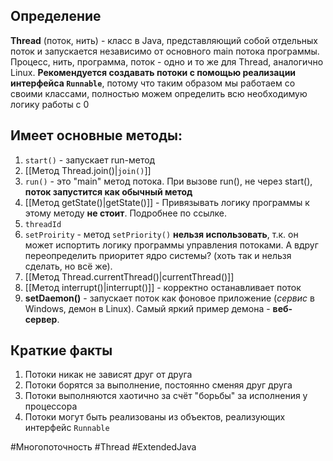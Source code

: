 ## Определение
**Thread** (поток, нить) - класс в Java, представляющий собой отдельных поток и запускается независимо от основного main потока программы.
Процесс, нить, программа, поток - одно и то же для Thread, аналогично Linux.
**Рекомендуется создавать потоки с помощью реализации интерфейса `Runnable`**, потому что таким образом мы работаем со своими классами, полностью можем определить всю необходимую логику работы с 0
## Имеет основные методы:
1. `start()` - запускает run-метод
2. [[Метод Thread.join()|`join()`]]
4. `run()` - это "main" метод потока. При вызове run(), не через start(), **поток запустится как обычный метод**
5. [[Метод getState()|getState()]] - Привязывать логику программы к этому методу **не стоит**. Подробнее по ссылке.
6. `threadId`
7. `setProirity` - метод `setPriority()` **нельзя использовать**, т.к. он может испортить логику программы управления потоками. А вдруг переопределить приоритет ядро системы? (хоть так и нельзя сделать, но всё же).
8. [[Метод Thread.currentThread()|currentThread()]]
9. [[Метод interrupt()|interrupt()]] - корректно останавливает поток
10. **setDaemon()** - запускает поток как фоновое приложение (*сервис* в Windows, демон в Linux). Самый яркий пример демона - **веб-сервер**.

## Краткие факты
1. Потоки никак не зависят друг от друга
2. Потоки борятся за выполнение, постоянно сменяя друг друга
3. Потоки выполняются хаотично за счёт "борьбы" за исполнения у процессора
4. Потоки могут быть реализованы из объектов, реализующих интерфейс `Runnable`

#Многопоточность #Thread #ExtendedJava